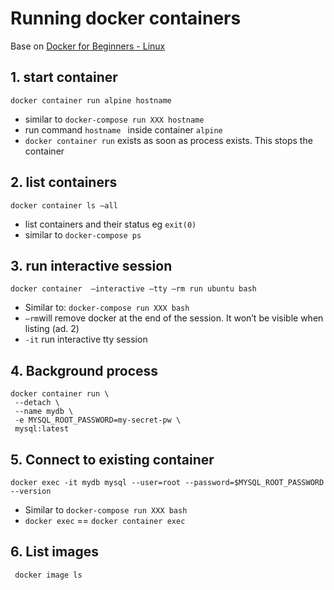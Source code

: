 # Running docker containers
Base on [Docker for Beginners - Linux](https://training.play-with-docker.com/beginner-linux/)

## 1. start container
`docker container run alpine hostname` 

* similar to `docker-compose run XXX hostname`
* run command `hostname ` inside container `alpine`
* `docker container run` exists as soon as process exists. This stops the container

## 2. list containers
`docker container ls —all`
* list containers and their status eg `exit(0)`
* similar to `docker-compose ps`

## 3. run interactive session
`docker container  —interactive —tty —rm run ubuntu bash`

* Similar to: `docker-compose run XXX bash`
* `—rm`will remove docker at the end of the session. It won’t be visible when listing (ad. 2)
* `-it` run interactive tty session

## 4. Background process
```
docker container run \
 --detach \
 --name mydb \
 -e MYSQL_ROOT_PASSWORD=my-secret-pw \
 mysql:latest
```

## 5. Connect to existing container
`docker exec -it mydb mysql --user=root --password=$MYSQL_ROOT_PASSWORD --version`

* Similar to `docker-compose run XXX bash`
* `docker exec` == `docker container exec`

## 6. List images
` docker image ls`



